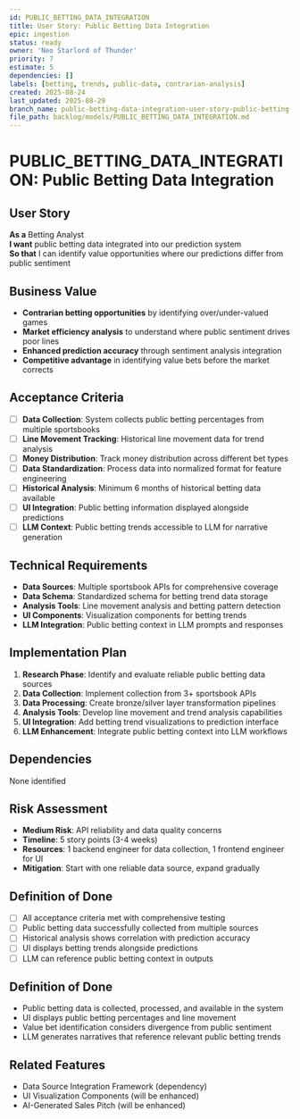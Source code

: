 ```yaml
---
id: PUBLIC_BETTING_DATA_INTEGRATION
title: User Story: Public Betting Data Integration
epic: ingestion
status: ready
owner: 'Neo Starlord of Thunder'
priority: 7
estimate: 5
dependencies: []
labels: [betting, trends, public-data, contrarian-analysis]
created: 2025-08-24
last_updated: 2025-08-29
branch_name: public-betting-data-integration-user-story-public-betting-data-integration
file_path: backlog/models/PUBLIC_BETTING_DATA_INTEGRATION.md
---
```


# PUBLIC_BETTING_DATA_INTEGRATION: Public Betting Data Integration

## User Story
**As a** Betting Analyst  
**I want** public betting data integrated into our prediction system  
**So that** I can identify value opportunities where our predictions differ from public sentiment

## Business Value
- **Contrarian betting opportunities** by identifying over/under-valued games
- **Market efficiency analysis** to understand where public sentiment drives poor lines
- **Enhanced prediction accuracy** through sentiment analysis integration
- **Competitive advantage** in identifying value bets before the market corrects

## Acceptance Criteria
- [ ] **Data Collection**: System collects public betting percentages from multiple sportsbooks
- [ ] **Line Movement Tracking**: Historical line movement data for trend analysis
- [ ] **Money Distribution**: Track money distribution across different bet types
- [ ] **Data Standardization**: Process data into normalized format for feature engineering
- [ ] **Historical Analysis**: Minimum 6 months of historical betting data available
- [ ] **UI Integration**: Public betting information displayed alongside predictions
- [ ] **LLM Context**: Public betting trends accessible to LLM for narrative generation

## Technical Requirements
- **Data Sources**: Multiple sportsbook APIs for comprehensive coverage
- **Data Schema**: Standardized schema for betting trend data storage
- **Analysis Tools**: Line movement analysis and betting pattern detection
- **UI Components**: Visualization components for betting trends
- **LLM Integration**: Public betting context in LLM prompts and responses

## Implementation Plan
1. **Research Phase**: Identify and evaluate reliable public betting data sources
2. **Data Collection**: Implement collection from 3+ sportsbook APIs
3. **Data Processing**: Create bronze/silver layer transformation pipelines
4. **Analysis Tools**: Develop line movement and trend analysis capabilities
5. **UI Integration**: Add betting trend visualizations to prediction interface
6. **LLM Enhancement**: Integrate public betting context into LLM workflows

## Dependencies
None identified

## Risk Assessment
- **Medium Risk**: API reliability and data quality concerns
- **Timeline**: 5 story points (3-4 weeks)
- **Resources**: 1 backend engineer for data collection, 1 frontend engineer for UI
- **Mitigation**: Start with one reliable data source, expand gradually

## Definition of Done
- [ ] All acceptance criteria met with comprehensive testing
- [ ] Public betting data successfully collected from multiple sources
- [ ] Historical analysis shows correlation with prediction accuracy
- [ ] UI displays betting trends alongside predictions
- [ ] LLM can reference public betting context in outputs

## Definition of Done
- Public betting data is collected, processed, and available in the system
- UI displays public betting percentages and line movement
- Value bet identification considers divergence from public sentiment
- LLM generates narratives that reference relevant public betting trends

## Related Features
- Data Source Integration Framework (dependency)
- UI Visualization Components (will be enhanced)
- AI-Generated Sales Pitch (will be enhanced)
